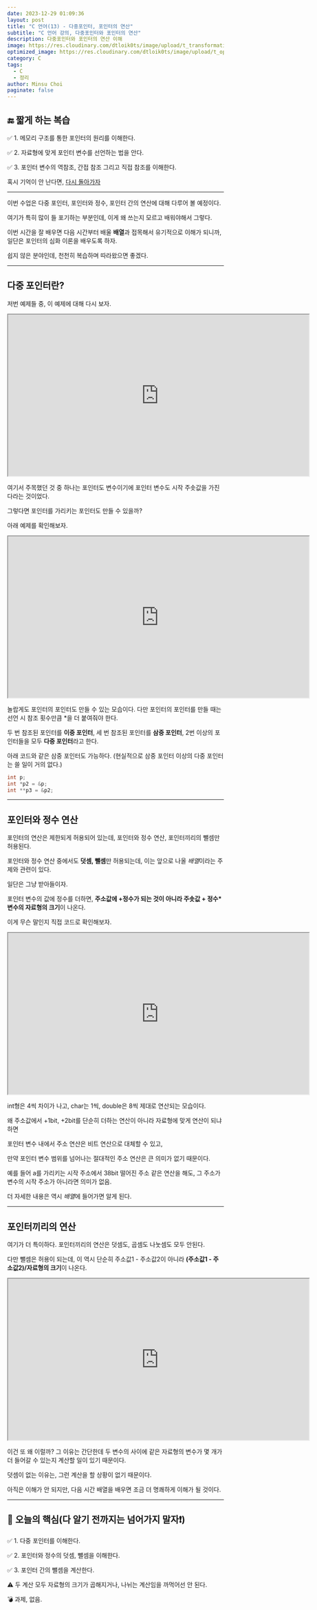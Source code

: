 ```yaml
---
date: 2023-12-29 01:09:36
layout: post
title: "C 언어(13) - 다중포인터, 포인터의 연산"
subtitle: "C 언어 강의, 다중포인터와 포인터의 연산"
description: 다중포인터와 포인터의 연산 이해
image: https://res.cloudinary.com/dtloik0ts/image/upload/t_transformation/v1703569833/programming-careers-s_lvchit.jpg
optimized_image: https://res.cloudinary.com/dtloik0ts/image/upload/t_opt/v1703569833/programming-careers-s_lvchit.jpg
category: C
tags:
  - C
  - 정리
author: Minsu Choi
paginate: false
---
```


<h2>🔚 짧게 하는 복습</h2>

✅ 1. 메모리 구조를 통한 포인터의 원리를 이해한다.

✅ 2. 자료형에 맞게 포인터 변수를 선언하는 법을 안다.

✅ 3. 포인터 변수의 역참조, 간접 참조 그리고 직접 참조를 이해한다.

혹시 기억이 안 난다면, <u><a href = "/c-언어(12)-포인터/"> 다시 돌아가자</a></u>

---

이번 수업은 다중 포인터, 포인터와 정수, 포인터 간의 연산에 대해 다루어 볼 예정이다.

여기가 특히 많이 들 포기하는 부분인데, 이게 왜 쓰는지 모르고 배워야해서 그렇다.

이번 시간을 잘 배우면 다음 시간부터 배울 **배열**과 접목해서 유기적으로 이해가 되니까, 일단은 포인터의 심화 이론을 배우도록 하자.

쉽지 않은 분야인데, 천천히 복습하며 따라왔으면 좋겠다.

---

## 다중 포인터란?

저번 예제들 중, 이 예제에 대해 다시 보자.

<iframe height="375px" width="700px" src="https://www.interviewbit.com/embed/snippet/c8f9dcb31c7231a9edfa"></iframe>

여기서 주목했던 것 중 하나는 포인터도 변수이기에 포인터 변수도 시작 주솟값을 가진다라는 것이었다.

그렇다면 포인터를 가리키는 포인터도 만들 수 있을까?

아래 예제를 확인해보자.

<iframe height="375px" width="700px" src="https://www.interviewbit.com/embed/snippet/305d38d5d57ef279678e"></iframe>

놀랍게도 포인터의 포인터도 만들 수 있는 모습이다. 다만 포인터의 포인터를 만들 때는 선언 시 참조 횟수만큼 \*을 더 붙여줘야 한다.

두 번 참조된 포인터를 **이중 포인터**, 세 번 참조된 포인터를 **삼중 포인터**, 2번 이상의 포인터들을 모두 **다중 포인터**라고 한다.

아래 코드와 같은 삼중 포인터도 가능하다. (현실적으로 삼중 포인터 이상의 다중 포인터는 쓸 일이 거의 없다.)

```c
int p;
int *p2 = &p;
int **p3 = &p2;
```

---

## 포인터와 정수 연산

포인터의 연산은 제한되게 허용되어 있는데, 포인터와 정수 연산, 포인터끼리의 뺄셈만 허용된다.

포인터와 정수 연산 중에서도 **덧셈, 뺄셈**만 허용되는데, 이는 앞으로 나올 *배열*이라는 주제와 관련이 있다.

일단은 그냥 받아들이자.

포인터 변수의 값에 정수를 더하면, **주소값에 +정수가 되는 것이 아니라 주솟값 + 정수\*변수의 자료형의 크기**이 나온다.

이게 무슨 말인지 직접 코드로 확인해보자.

<iframe height="375px" width="700px" src="https://www.interviewbit.com/embed/snippet/a0c09a99082d390c9ea1"></iframe>

int형은 4씩 차이가 나고, char는 1씩, double은 8씩 제대로 연산되는 모습이다.

왜 주소값에서 +1bit, +2bit를 단순히 더하는 연산이 아니라 자료형에 맞게 연산이 되냐 하면

포인터 변수 내에서 주소 연산은 비트 연산으로 대체할 수 있고,

만약 포인터 변수 범위를 넘어나는 절대적인 주소 연산은 큰 의미가 없기 때문이다.

예를 들어 a를 가리키는 시작 주소에서 38bit 떨어진 주소 같은 연산을 해도, 그 주소가 변수의 시작 주소가 아니라면 의미가 없음.

더 자세한 내용은 역시 *배열*에 들어가면 알게 된다.

---

## 포인터끼리의 연산

여기가 더 특이하다. 포인터끼리의 연산은 덧셈도, 곱셈도 나눗셈도 모두 안된다.

다만 뺄셈은 허용이 되는데, 이 역시 단순히 주소값1 - 주소값2이 아니라 **(주소값1 - 주소값2)/자료형의 크기**이 나온다.

<iframe height="375px" width="700px" src="https://www.interviewbit.com/embed/snippet/1d2b617a6cbdde6cca6d"></iframe>

이건 또 왜 이럴까? 그 이유는 간단한데 두 변수의 사이에 같은 자료형의 변수가 몇 개가 더 들어갈 수 있는지 계산할 일이 있기 때문이다.

덧셈이 없는 이유는, 그런 계산을 할 상황이 없기 때문이다.

아직은 이해가 안 되지만, 다음 시간 배열을 배우면 조금 더 명쾌하게 이해가 될 것이다.

---

<h2>📖 오늘의 핵심(다 알기 전까지는 넘어가지 말자❗)</h2>

✅ 1. 다중 포인터를 이해한다.

✅ 2. 포인터와 정수의 덧셈, 뺄셈을 이해한다.

✅ 3. 포인터 간의 뺄셈을 계산한다.

⚠️ 두 계산 모두 자료형의 크기가 곱해지거나, 나뉘는 계산임을 까먹어선 안 된다.

💣 과제, 없음.

